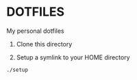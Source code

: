 # DOTFILES

My personal dotfiles

1. Clone this directory

2. Setup a symlink to your HOME directory

```bash
./setup
```

